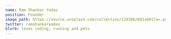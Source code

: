 ```yaml
---
name: Ram Shankar Yadav
position: Founder
image_path: https://source.unsplash.com/collection/139386/601x601?a=.png
twitter: ramshankaryadav
blurb: loves coding, running and pets
---
```

